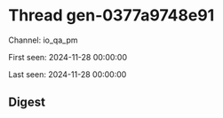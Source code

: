 # Thread gen-0377a9748e91
Channel: io_qa_pm

First seen: 2024-11-28 00:00:00

Last seen: 2024-11-28 00:00:00

## Digest



